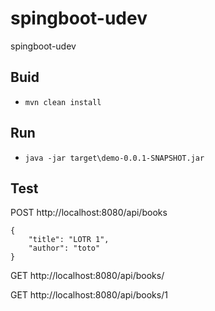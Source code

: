 # spingboot-udev
spingboot-udev

## Buid

 - `mvn clean install`
 
## Run

 - `java -jar target\demo-0.0.1-SNAPSHOT.jar`
 
## Test

POST http://localhost:8080/api/books
```
{
	"title": "LOTR 1",
	"author": "toto"
}
```

GET http://localhost:8080/api/books/

GET http://localhost:8080/api/books/1

